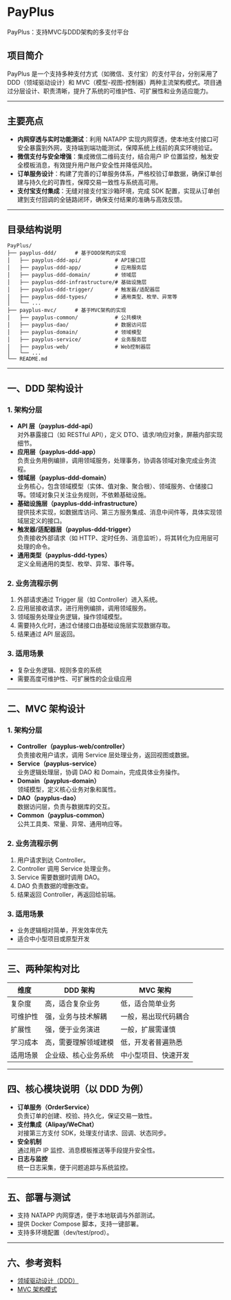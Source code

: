 # PayPlus

PayPlus：支持MVC与DDD架构的多支付平台

## 项目简介

PayPlus 是一个支持多种支付方式（如微信、支付宝）的支付平台，分别采用了 DDD（领域驱动设计）和 MVC（模型-视图-控制器）两种主流架构模式。项目通过分层设计、职责清晰，提升了系统的可维护性、可扩展性和业务适应能力。

---

## 主要亮点

- **内网穿透与实时功能测试**：利用 NATAPP 实现内网穿透，使本地支付接口可安全暴露到外网，支持端到端功能测试，保障系统上线前的真实环境验证。
- **微信支付与安全增强**：集成微信二维码支付，结合用户 IP 位置监控，触发安全模板消息，有效提升用户账户安全性并降低风险。
- **订单服务设计**：构建了完善的订单服务体系，严格校验订单数据，确保订单创建与持久化的可靠性，保障交易一致性与系统高可用。
- **支付宝支付集成**：无缝对接支付宝沙箱环境，完成 SDK 配置，实现从订单创建到支付回调的全链路闭环，确保支付结果的准确与高效反馈。

---

## 目录结构说明

```
PayPlus/
├── payplus-ddd/      # 基于DDD架构的实现
│   ├── payplus-ddd-api/           # API接口层
│   ├── payplus-ddd-app/           # 应用服务层
│   ├── payplus-ddd-domain/        # 领域层
│   ├── payplus-ddd-infrastructure/# 基础设施层
│   ├── payplus-ddd-trigger/       # 触发器/适配器层
│   ├── payplus-ddd-types/         # 通用类型、枚举、异常等
│   └── ...
├── payplus-mvc/      # 基于MVC架构的实现
│   ├── payplus-common/            # 公共模块
│   ├── payplus-dao/               # 数据访问层
│   ├── payplus-domain/            # 领域模型
│   ├── payplus-service/           # 业务服务层
│   ├── payplus-web/               # Web控制器层
│   └── ...
└── README.md
```

---

## 一、DDD 架构设计

### 1. 架构分层

- **API 层（payplus-ddd-api）**  
  对外暴露接口（如 RESTful API），定义 DTO、请求/响应对象，屏蔽内部实现细节。
- **应用层（payplus-ddd-app）**  
  负责业务用例编排，调用领域服务，处理事务，协调各领域对象完成业务流程。
- **领域层（payplus-ddd-domain）**  
  业务核心，包含领域模型（实体、值对象、聚合根）、领域服务、仓储接口等。领域对象只关注业务规则，不依赖基础设施。
- **基础设施层（payplus-ddd-infrastructure）**  
  提供技术实现，如数据库访问、第三方服务集成、消息中间件等，具体实现领域层定义的接口。
- **触发器/适配器层（payplus-ddd-trigger）**  
  负责接收外部请求（如 HTTP、定时任务、消息监听），将其转化为应用层可处理的命令。
- **通用类型（payplus-ddd-types）**  
  定义全局通用的类型、枚举、异常、事件等。

### 2. 业务流程示例

1. 外部请求通过 Trigger 层（如 Controller）进入系统。
2. 应用层接收请求，进行用例编排，调用领域服务。
3. 领域服务处理业务逻辑，操作领域模型。
4. 需要持久化时，通过仓储接口由基础设施层实现数据存取。
5. 结果通过 API 层返回。

### 3. 适用场景

- 复杂业务逻辑、规则多变的系统
- 需要高度可维护性、可扩展性的企业级应用

---

## 二、MVC 架构设计

### 1. 架构分层

- **Controller（payplus-web/controller）**  
  负责接收用户请求，调用 Service 层处理业务，返回视图或数据。
- **Service（payplus-service）**  
  业务逻辑处理层，协调 DAO 和 Domain，完成具体业务操作。
- **Domain（payplus-domain）**  
  领域模型，定义核心业务对象和属性。
- **DAO（payplus-dao）**  
  数据访问层，负责与数据库的交互。
- **Common（payplus-common）**  
  公共工具类、常量、异常、通用响应等。

### 2. 业务流程示例

1. 用户请求到达 Controller。
2. Controller 调用 Service 处理业务。
3. Service 需要数据时调用 DAO。
4. DAO 负责数据的增删改查。
5. 结果返回 Controller，再返回给前端。

### 3. 适用场景

- 业务逻辑相对简单，开发效率优先
- 适合中小型项目或原型开发

---

## 三、两种架构对比

| 维度       | DDD 架构                | MVC 架构              |
| ---------- | ----------------------- | --------------------- |
| 复杂度     | 高，适合复杂业务        | 低，适合简单业务      |
| 可维护性   | 强，业务与技术解耦      | 一般，易出现代码耦合  |
| 扩展性     | 强，便于业务演进        | 一般，扩展需谨慎      |
| 学习成本   | 高，需要理解领域建模    | 低，开发者普遍熟悉    |
| 适用场景   | 企业级、核心业务系统    | 中小型项目、快速开发  |

---

## 四、核心模块说明（以 DDD 为例）

- **订单服务（OrderService）**  
  负责订单的创建、校验、持久化，保证交易一致性。
- **支付集成（Alipay/WeChat）**  
  对接第三方支付 SDK，处理支付请求、回调、状态同步。
- **安全机制**  
  通过用户 IP 监控、消息模板推送等手段提升安全性。
- **日志与监控**  
  统一日志采集，便于问题追踪与系统监控。

---

## 五、部署与测试

- 支持 NATAPP 内网穿透，便于本地联调与外部测试。
- 提供 Docker Compose 脚本，支持一键部署。
- 支持多环境配置（dev/test/prod）。

---

## 六、参考资料

- [领域驱动设计（DDD）](https://martinfowler.com/bliki/DomainDrivenDesign.html)
- [MVC 架构模式](https://en.wikipedia.org/wiki/Model–view–controller)
